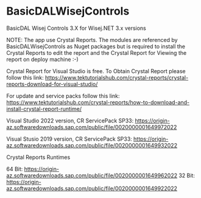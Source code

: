 # BasicDALWisejControls
BasicDAL Wisej Controls 3.X for Wisej.NET 3.x versions 


NOTE: The app use Crystal Reports. The modules are referenced by BasicDALWisejControls as Nuget packages but is 
required to install the Crystal Reports to edit the report and the Crystal Report for Viewing the report
on deploy machine :-)

Crystal Report for Visual Studio is free.
To Obtain Crystal Report please follow this link:
https://www.tektutorialshub.com/crystal-reports/crystal-reports-download-for-visual-studio/

For update and service packs follow this link:
https://www.tektutorialshub.com/crystal-reports/how-to-download-and-install-crystal-report-runtime/

Visual Studio 2022 version, CR ServicePack SP33:
https://origin-az.softwaredownloads.sap.com/public/file/0020000001649972022

Visual Stusio 2019 version, CR ServicePack SP33:
https://origin-az.softwaredownloads.sap.com/public/file/0020000001649932022

Crystal Reports Runtimes

64 Bit: https://origin-az.softwaredownloads.sap.com/public/file/0020000001649962022
32 Bit: https://origin-az.softwaredownloads.sap.com/public/file/0020000001649922022

